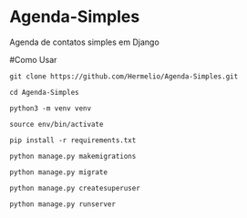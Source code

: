 # Agenda-Simples
Agenda de contatos simples em Django

#Como Usar 

```
git clone https://github.com/Hermelio/Agenda-Simples.git
```
```
cd Agenda-Simples
```
```
python3 -m venv venv
```
```
source env/bin/activate
```
```
pip install -r requirements.txt
```
```
python manage.py makemigrations
```
```
python manage.py migrate
```
```
python manage.py createsuperuser
```
```
python manage.py runserver
```
